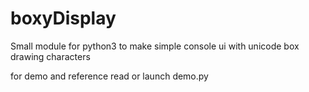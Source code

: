 # boxyDisplay
Small module for python3 to make simple console ui with unicode box drawing characters

for demo and reference read or launch demo.py
